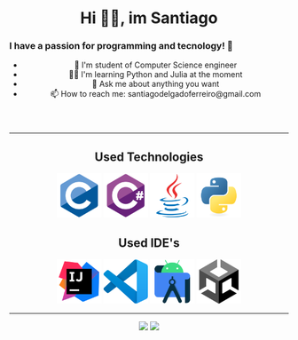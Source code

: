<header align="left">
    <h1 align="center"> Hi 👋🏽, im Santiago</h1>
    <h3 align="left">I have a passion for programming and tecnology! 🚀</h3>
        <ul>
            <li>🔭 I'm student of Computer Science engineer</li>
            <li>👨‍🎓 I'm learning Python and Julia at the moment</li>
            <li>💬 Ask me about anything you want</li>
            <li>📫 How to reach me: santiagodelgadoferreiro@gmail.com</li>
</header>
<hr>
<div align="center">
    <h2 align="center">Used Technologies</h2>
    <div align="center">
        <img src="https://github.com/devicons/devicon/blob/master/icons/c/c-original.svg" alt="C" width="80">
        <img src="https://github.com/devicons/devicon/blob/master/icons/csharp/csharp-original.svg" alt="C#" width="80">
        <img src="https://github.com/devicons/devicon/blob/master/icons/java/java-original.svg" alt="Java" width="80">
        <img src="https://github.com/devicons/devicon/blob/master/icons/python/python-original.svg" alt="Python" width="80">
    </div>
    <h2 align="center">Used IDE's</h2>
    <div align="center">
        <img src="https://github.com/devicons/devicon/blob/master/icons/intellij/intellij-original.svg" alt="Intellij" width="80">
        <img src="https://github.com/devicons/devicon/blob/master/icons/vscode/vscode-original.svg" alt="VsCode" width="80">
        <img src="https://github.com/devicons/devicon/blob/master/icons/androidstudio/androidstudio-original.svg" alt="Android Studio" width="80">
        <img src="https://github.com/devicons/devicon/blob/master/icons/unity/unity-original.svg" alt="Unity" width="80">
    </div>
</div>
<hr>
<footer align="center">
    <p align="center">
        <img src="https://github-readme-stats.vercel.app/api?username=santiagodelgadof&include_all_commits=true&show_icons=true&theme=radical" height="250">
        <img src="https://github-readme-stats.vercel.app/api/top-langs/?username=santiagodelgadof&layout=compact&hide=css&theme=radical" height="250">
    </p>
</footer>

